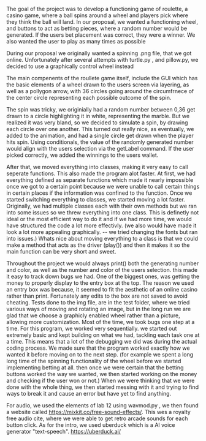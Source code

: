 
The goal of the project was to develop a functioning game of roulette, a casino game, where a ball spins around a wheel and players pick where they think the ball will land. In our proposal, we wanted a functioning wheel, and buttons to act as betting pieces, where a random number would be generated. If the users bet placement was correct, they were a winner. We also wanted the user to play as many times as possible

During our proposal we originally wanted a spinning .png file, that we got online. Unfortunately after several attempts with turtle.py , and pillow.py, we decided to use a graphically control wheel instead

The main compenents of the roullete game itself, include the GUI which has the basic elements of a wheel drawn to the users screen via layering, as well as a pollygon arrow, with 36 circles going around the circumfrnece of the center circle representing each possible outcome of the spin.

The spin was tricky, we originially had a random number between 0,36 get drawn to a circle highlighting it in white, representing the marble. But we realized it was very bland, so we decided to simulate a spin, by drawing each circle over one another. This turned out really nice, as eventually, we added to the animation, and had a single circle get drawn when the player hits spin. Using conditionals, the value of the randomly generated number would align with the users selection via the getLabel command. If the user picked correctly, we added the winnings to the users wallet. 

After that, we moved everything into classes, making it very easy to call seperate functions. This also made the program alot faster. At first, we had everything defined as separate functions which made it nearly impossible once we got to a certain point because we were unable to call certain things in certain places if the information was confined to the function. Once we started switching everything to classes, we started moving a lot faster. Originally, we had multiple classes each with their own methods but we ran into some issues so we threw everything into one class. This is definetly not ideal or the most efficient way to do it and if we had more time, we would have structured the code a lot more effectivly. (we also would have made it look a lot more appealing graphically. -- we tried changing the fonts but ran into issues.) Whats nice about moving everything to a class is that we could make a method that acts as the driver (play()) and then it makes it so the main function can be very short and sweet. 

Throughout the project we would always print() both the generating number and color, as well as the number and color of the users selection. this made it easy to track down bugs we had. One of the biggest ones, was getting the money to properly display to the entry box at the top. The reason we used an entry box was because, it seemed to fit the aesthetic of an online casino rather than print. Fortunately any edits to the box are not saved to avoid cheating. Tests done to the img file, are in the test folder, where we tried various ways of moving and rotating an image, but in the long run we are glad that we choose a graphicly enabled wheel rather than a picture, allowing more customization. Most of the time, we took bugs one step at a time. For this program, we worked very sequentially. we started out extremely basic and kept building on what we had, tackling each task one at a time. This means that a lot of the debugging we did was during the actual coding process. We made sure that the program worked exactly how we wanted it before moving on to the next step. (for example we spent a long long time of the spinning functionality of the wheel before we started implementing betting at all. then once we were certain that the betting buttons worked the way we wanted, we then started working on the money and checking if the user won or not.) When we were thinking that we were done with the whole thing, we then started messing with it and trying to find ways to break it and cause an error but have yet to find anything.

For audio, we used the elements of lab 12 using wavmod.py , we then found a website called https://mixkit.co/free-sound-effects/. This wes a royalty free audio cite, where we were able to get retro arcade sounds for each button click. As for the intro, we used uberduck which is a AI voice generator "text-speech". https://uberduck.ai/

